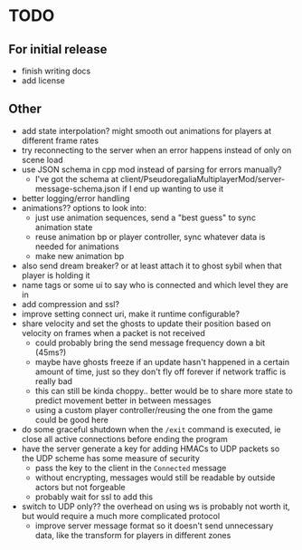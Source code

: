 # TODO

## For initial release

* finish writing docs
* add license

## Other

* add state interpolation? might smooth out animations for players at different frame rates
* try reconnecting to the server when an error happens instead of only on scene load
* use JSON schema in cpp mod instead of parsing for errors manually?
  * I've got the schema at client/PseudoregaliaMultiplayerMod/server-message-schema.json if I end up wanting to use it
* better logging/error handling
* animations?? options to look into:
  * just use animation sequences, send a "best guess" to sync animation state
  * reuse animation bp or player controller, sync whatever data is needed for animations
  * make new animation bp
* also send dream breaker? or at least attach it to ghost sybil when that player is holding it
* name tags or some ui to say who is connected and which level they are in
* add compression and ssl?
* improve setting connect uri, make it runtime configurable?
* share velocity and set the ghosts to update their position based on velocity on frames when a packet is not received
  * could probably bring the send message frequency down a bit (45ms?)
  * maybe have ghosts freeze if an update hasn't happened in a certain amount of time, just so they don't fly off forever if network traffic is really bad
  * this can still be kinda choppy.. better would be to share more state to predict movement better in between messages
  * using a custom player controller/reusing the one from the game could be good here
* do some graceful shutdown when the `/exit` command is executed, ie close all active connections before ending the program
* have the server generate a key for adding HMACs to UDP packets so the UDP scheme has some measure of security
  * pass the key to the client in the `Connected` message
  * without encrypting, messages would still be readable by outside actors but not forgeable
  * probably wait for ssl to add this
* switch to UDP only?? the overhead on using ws is probably not worth it, but would require a much more complicated protocol
  * improve server message format so it doesn't send unnecessary data, like the transform for players in different zones
